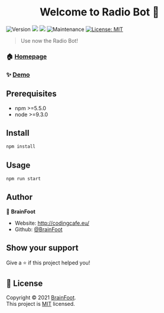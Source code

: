 <h1 align="center">Welcome to Radio Bot 👋</h1>
<p>
  <img alt="Version" src="https://img.shields.io/badge/version-1.0.1-blue.svg?cacheSeconds=2592000" />
  <img src="https://img.shields.io/badge/npm-%3E%3D5.5.0-blue.svg" />
  <img src="https://img.shields.io/badge/node-%3E%3D9.3.0-blue.svg" />
    <img alt="Maintenance" src="https://img.shields.io/badge/Maintained%3F-yes-green.svg" />
  </a>
  <a href="https://github.com/kefranabg/readme-md-generator/blob/master/LICENSE" target="_blank">
    <img alt="License: MIT" src="https://img.shields.io/github/license/BrainFoot/Radio Bot" />
  </a>
</p>

> Use now the Radio Bot!

### 🏠 [Homepage](https://codingcafe.eu/)

### ✨ [Demo](https://github.com/BrainFoot/RadioBot)

## Prerequisites

- npm >=5.5.0
- node >=9.3.0

## Install

```sh
npm install
```

## Usage

```sh
npm run start
```

## Author

👤 **BrainFoot**

* Website: http://codingcafe.eu/
* Github: [@BrainFoot](https://github.com/BrainFoot)

## Show your support

Give a ⭐️ if this project helped you!

## 📝 License

Copyright © 2021 [BrainFoot](https://github.com/BrainFoot).<br />
This project is [MIT](https://github.com/kefranabg/readme-md-generator/blob/master/LICENSE) licensed.


